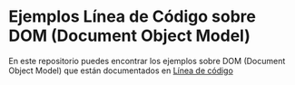 # Ejemplos Línea de Código sobre DOM (Document Object Model)
En este repositorio puedes encontrar los ejemplos sobre DOM (Document Object Model) que están documentados en [Línea de código](https://lineadecodigo.com)
